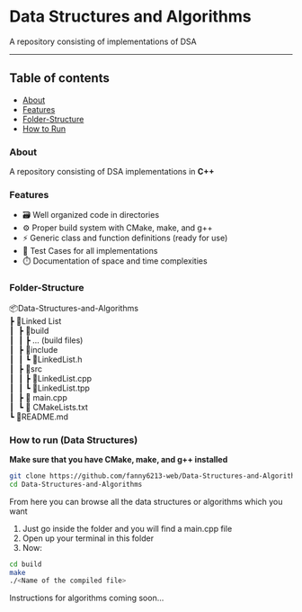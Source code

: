 # Data Structures and Algorithms
A repository consisting of implementations of DSA

---

## Table of contents
- [About](#about)
- [Features](#features)
- [Folder-Structure](#folder-structure)
- [How to Run](#how-to-run)

### About
A repository consisting of DSA implementations in **C++**

### Features
- 🗃️ Well organized code in directories
- ⚙️ Proper build system with CMake, make, and g++
- ⚡ Generic class and function definitions (ready for use)
- 🧪 Test Cases for all implementations
- ⏱️ Documentation of space and time complexities

### Folder-Structure
📦Data-Structures-and-Algorithms  
┣ 📂Linked List  
┃&nbsp;&nbsp;┣ 📂build  
┃&nbsp;&nbsp;┃&nbsp;┣ ... (build files)  
┃&nbsp;&nbsp;┣ 📂include  
┃&nbsp;&nbsp;┃&nbsp;┗ 📜LinkedList.h  
┃&nbsp;&nbsp;┣ 📂src  
┃&nbsp;&nbsp;┃&nbsp;┣ 📜LinkedList.cpp  
┃&nbsp;&nbsp;┃&nbsp;┗ 📜LinkedList.tpp  
┃&nbsp;&nbsp;┣ 📜 main.cpp  
┃&nbsp;&nbsp;┗ 📜 CMakeLists.txt  
┗ 📜README.md

### How to run (Data Structures)
**Make sure that you have CMake, make, and g++ installed**

```bash
git clone https://github.com/fanny6213-web/Data-Structures-and-Algorithms.git
cd Data-Structures-and-Algorithms
```
From here you can browse all the data structures or algorithms which you want  
1. Just go inside the folder and you will find a main.cpp file
2. Open up your terminal in this folder
3. Now:
```bash
cd build
make
./<Name of the compiled file>
```
Instructions for algorithms coming soon...
